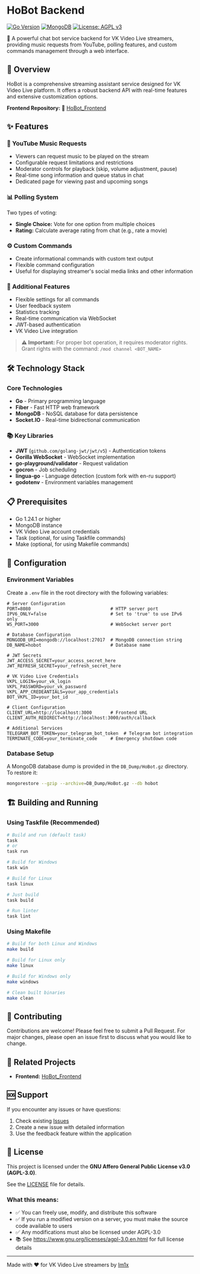 # HoBot Backend

[![Go Version](https://img.shields.io/badge/Go-1.24.1+-00ADD8?logo=go)](https://go.dev/)
[![MongoDB](https://img.shields.io/badge/MongoDB-Database-47A248?logo=mongodb&logoColor=white)](https://www.mongodb.com/)
[![License: AGPL v3](https://img.shields.io/badge/License-AGPL%20v3-blue.svg)](https://www.gnu.org/licenses/agpl-3.0)

🤖 A powerful chat bot service backend for VK Video Live streamers, providing music requests from YouTube, polling features, and custom commands management through a web interface.

## 📖 Overview

HoBot is a comprehensive streaming assistant service designed for VK Video Live platform. It offers a robust backend API with real-time features and extensive customization options.

**Frontend Repository:** 🎨 [HoBot_Frontend](https://github.com/im1x/HoBot_Frontend)

## ✨ Features

### 🎵 YouTube Music Requests

- Viewers can request music to be played on the stream
- Configurable request limitations and restrictions
- Moderator controls for playback (skip, volume adjustment, pause)
- Real-time song information and queue status in chat
- Dedicated page for viewing past and upcoming songs

### 📊 Polling System

Two types of voting:

- **Single Choice:** Vote for one option from multiple choices
- **Rating:** Calculate average rating from chat (e.g., rate a movie)

### ⚙️ Custom Commands

- Create informational commands with custom text output
- Flexible command configuration
- Useful for displaying streamer's social media links and other information

### 🚀 Additional Features

- Flexible settings for all commands
- User feedback system
- Statistics tracking
- Real-time communication via WebSocket
- JWT-based authentication
- VK Video Live integration

> **⚠️ Important:** For proper bot operation, it requires moderator rights. Grant rights with the command: `/mod channel <BOT_NAME>`

## 🛠️ Technology Stack

### Core Technologies

- **Go** - Primary programming language
- **Fiber** - Fast HTTP web framework
- **MongoDB** - NoSQL database for data persistence
- **Socket.IO** - Real-time bidirectional communication

### 📚 Key Libraries

- **JWT** (`github.com/golang-jwt/jwt/v5`) - Authentication tokens
- **Gorilla WebSocket** - WebSocket implementation
- **go-playground/validator** - Request validation
- **gocron** - Job scheduling
- **lingua-go** - Language detection (custom fork with en-ru support)
- **godotenv** - Environment variables management

## 📋 Prerequisites

- Go 1.24.1 or higher
- MongoDB instance
- VK Video Live account credentials
- Task (optional, for using Taskfile commands)
- Make (optional, for using Makefile commands)

## 🔧 Configuration

### Environment Variables

Create a `.env` file in the root directory with the following variables:

```env
# Server Configuration
PORT=8080                              # HTTP server port
IPV6_ONLY=false                        # Set to 'true' to use IPv6 only
WS_PORT=3000                           # WebSocket server port

# Database Configuration
MONGODB_URI=mongodb://localhost:27017  # MongoDB connection string
DB_NAME=hobot                          # Database name

# JWT Secrets
JWT_ACCESS_SECRET=your_access_secret_here
JWT_REFRESH_SECRET=your_refresh_secret_here

# VK Video Live Credentials
VKPL_LOGIN=your_vk_login
VKPL_PASSWORD=your_vk_password
VKPL_APP_CREDEANTIALS=your_app_credentials
BOT_VKPL_ID=your_bot_id

# Client Configuration
CLIENT_URL=http://localhost:3000       # Frontend URL
CLIENT_AUTH_REDIRECT=http://localhost:3000/auth/callback

# Additional Services
TELEGRAM_BOT_TOKEN=your_telegram_bot_token  # Telegram bot integration
TERMINATE_CODE=your_terminate_code     # Emergency shutdown code
```

### Database Setup

A MongoDB database dump is provided in the `DB_Dump/HoBot.gz` directory. To restore it:

```bash
mongorestore --gzip --archive=DB_Dump/HoBot.gz --db hobot
```

## 🏗️ Building and Running

### Using Taskfile (Recommended)

```bash
# Build and run (default task)
task
# or
task run

# Build for Windows
task win

# Build for Linux
task linux

# Just build
task build

# Run linter
task lint
```

### Using Makefile

```bash
# Build for both Linux and Windows
make build

# Build for Linux only
make linux

# Build for Windows only
make windows

# Clean built binaries
make clean
```

## 🤝 Contributing

Contributions are welcome! Please feel free to submit a Pull Request. For major changes, please open an issue first to discuss what you would like to change.

## 🔗 Related Projects

- **Frontend:** [HoBot_Frontend](https://github.com/im1x/HoBot_Frontend)

## 🆘 Support

If you encounter any issues or have questions:

1. Check existing [Issues](../../issues)
2. Create a new issue with detailed information
3. Use the feedback feature within the application

## 📄 License

This project is licensed under the **GNU Affero General Public License v3.0 (AGPL-3.0)**.

See the [LICENSE](LICENSE) file for details.

### What this means:

- ✅ You can freely use, modify, and distribute this software
- ✅ If you run a modified version on a server, you must make the source code available to users
- ✅ Any modifications must also be licensed under AGPL-3.0
- 📚 See https://www.gnu.org/licenses/agpl-3.0.en.html for full license details

---

Made with ❤️ for VK Video Live streamers by [Im1x](https://github.com/im1x)
